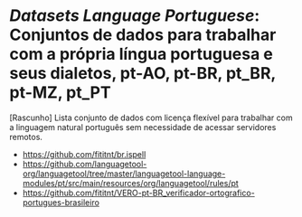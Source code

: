 # _Datasets Language Portuguese_: Conjuntos de dados para trabalhar com a própria língua portuguesa e seus dialetos, pt-AO, pt-BR, pt_BR, pt-MZ, pt_PT
[Rascunho] Lista conjunto de dados com licença flexível para trabalhar com a linguagem
natural português sem necessidade de acessar servidores remotos.

- https://github.com/fititnt/br.ispell
- https://github.com/languagetool-org/languagetool/tree/master/languagetool-language-modules/pt/src/main/resources/org/languagetool/rules/pt
- https://github.com/fititnt/VERO-pt-BR_verificador-ortografico-portugues-brasileiro
